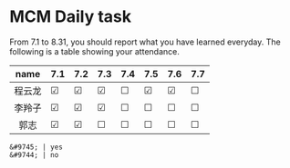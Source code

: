 # MCM Daily task
From 7.1 to 8.31, you should report what you have learned everyday.
The following is a table showing your attendance.

|name   |  7.1  |  7.2  |  7.3  |  7.4  |  7.5  |  7.6  |  7.7  |
|:-----:|  :--  | :---  | :---  | :---  | :---  | :---  | :---  |
|程云龙 |&#9745;|&#9745;|&#9745;|&#9744;|&#9745;|&#9745;|&#9744;|
|李羚子 |&#9745;|&#9745;|&#9745;|&#9744;|&#9744;|&#9744;|&#9744;|
|郭志   |&#9745;|&#9745;|&#9744;|&#9744;|&#9744;|&#9744;|&#9744;|

```
&#9745; | yes
&#9744; | no
```
